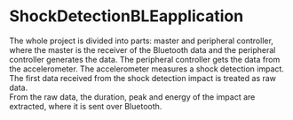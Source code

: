 # ShockDetectionBLEapplication

The whole project is divided into parts: master and peripheral controller, where the master is the receiver of the Bluetooth data and the peripheral controller generates the data. The peripheral controller gets the data from the accelerometer. The accelerometer measures a shock detection impact. The first data received from the shock detection impact is treated as raw data.  
From the raw data, the duration, peak and energy of the impact are extracted, where it is sent over Bluetooth. 
